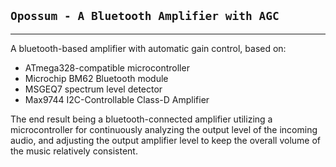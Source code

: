 ## `Opossum - A Bluetooth Amplifier with AGC` ##
---
A bluetooth-based amplifier with automatic gain control, based on:
  * ATmega328-compatible microcontroller
  * Microchip BM62 Bluetooth module
  * MSGEQ7 spectrum level detector
  * Max9744 I2C-Controllable Class-D Amplifier

The end result being a bluetooth-connected amplifier utilizing a microcontroller for continuously analyzing the output level of the incoming audio, and adjusting the output amplifier level to keep the overall volume of the music relatively consistent.
